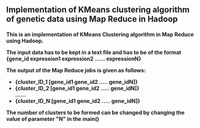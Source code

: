 <h2>Implementation of KMeans clustering algorithm of genetic data using Map Reduce in Hadoop</h2>

<h4><p>This is an implementation of KMeans Clustering algorithm in Map Reduce using Hadoop.<p>
<p>The input data has to be kept in a text file and has to be of the format {gene_id expression1 expression2 ...... expressionN}</p>
<p>The output of the Map Reduce jobs is given as follows:
<ul>
  <li>{cluster_ID_1 [gene_id1 gene_id2 ..... gene_idN]}</li>
  <li>{cluster_ID_2 [gene_id1 gene_id2 ..... gene_idN]}</li>
  ......
  <li>{cluster_ID_N [gene_id1 gene_id2 ..... gene_idN]}</li>
 </ul></p>
 
<p>The number of clusters to be formed can be changed by changing the value of parameter "N" in the main()</p>
 
</h4>
